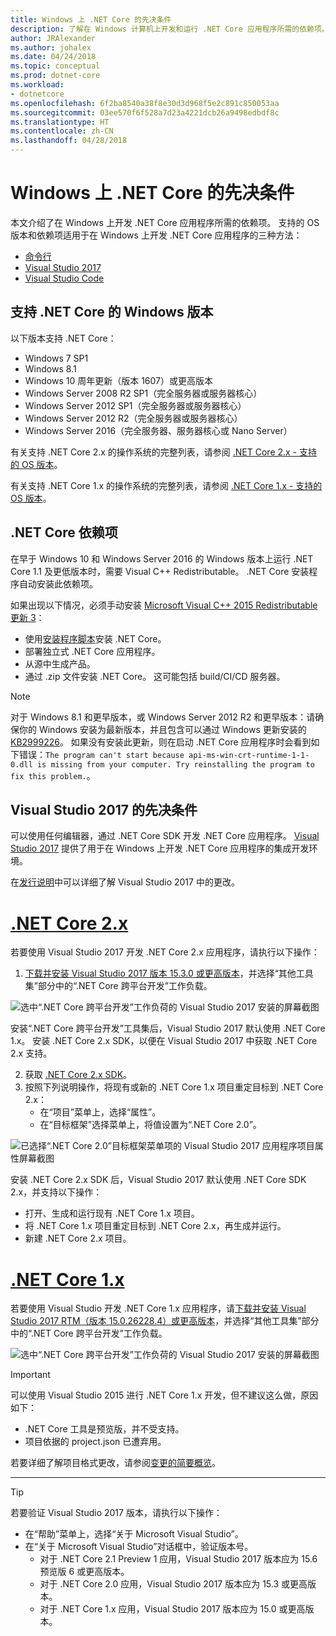 ```yaml
---
title: Windows 上 .NET Core 的先决条件
description: 了解在 Windows 计算机上开发和运行 .NET Core 应用程序所需的依赖项。
author: JRAlexander
ms.author: johalex
ms.date: 04/24/2018
ms.topic: conceptual
ms.prod: dotnet-core
ms.workload:
- dotnetcore
ms.openlocfilehash: 6f2ba8540a38f8e30d3d968f5e2c891c850053aa
ms.sourcegitcommit: 03ee570f6f528a7d23a4221dcb26a9498edbdf8c
ms.translationtype: HT
ms.contentlocale: zh-CN
ms.lasthandoff: 04/28/2018
---
```

# <a name="prerequisites-for-net-core-on-windows"></a>Windows 上 .NET Core 的先决条件

本文介绍了在 Windows 上开发 .NET Core 应用程序所需的依赖项。 支持的 OS 版本和依赖项适用于在 Windows 上开发 .NET Core 应用程序的三种方法：

* [命令行](tutorials/using-with-xplat-cli.md)
* [Visual Studio 2017](https://aka.ms/vsdownload?utm_source=mscom&utm_campaign=msdocs)
* [Visual Studio Code](https://code.visualstudio.com/)

## <a name="net-core-supported-windows-versions"></a>支持 .NET Core 的 Windows 版本

以下版本支持 .NET Core：

* Windows 7 SP1
* Windows 8.1
* Windows 10 周年更新（版本 1607）或更高版本
* Windows Server 2008 R2 SP1（完全服务器或服务器核心）
* Windows Server 2012 SP1（完全服务器或服务器核心）
* Windows Server 2012 R2（完全服务器或服务器核心）
* Windows Server 2016（完全服务器、服务器核心或 Nano Server）

有关支持 .NET Core 2.x 的操作系统的完整列表，请参阅 [.NET Core 2.x - 支持的 OS 版本](https://github.com/dotnet/core/blob/master/release-notes/2.0/2.0-supported-os.md)。

有关支持 .NET Core 1.x 的操作系统的完整列表，请参阅 [.NET Core 1.x - 支持的 OS 版本](https://github.com/dotnet/core/blob/master/release-notes/1.0/1.0-supported-os.md)。

## <a name="net-core-dependencies"></a>.NET Core 依赖项

在早于 Windows 10 和 Windows Server 2016 的 Windows 版本上运行 .NET Core 1.1 及更低版本时，需要 Visual C++ Redistributable。 .NET Core 安装程序自动安装此依赖项。

如果出现以下情况，必须手动安装 [Microsoft Visual C++ 2015 Redistributable 更新 3](https://www.microsoft.com/download/details.aspx?id=52685)：

* 使用[安装程序脚本](./tools/dotnet-install-script.md)安装 .NET Core。
* 部署独立式 .NET Core 应用程序。
* 从源中生成产品。
* 通过 .zip 文件安装 .NET Core。 这可能包括 build/CI/CD 服务器。

> [!NOTE]
> 对于 Windows 8.1 和更早版本，或 Windows Server 2012 R2 和更早版本：请确保你的 Windows 安装为最新版本，并且包含可以通过 Windows 更新安装的 [KB2999226](https://support.microsoft.com/en-us/help/2999226/update-for-universal-c-runtime-in-windows)。 如果没有安装此更新，则在启动 .NET Core 应用程序时会看到如下错误：`The program can't start because api-ms-win-crt-runtime-1-1-0.dll is missing from your computer. Try reinstalling the program to fix this problem.`。

## <a name="prerequisites-with-visual-studio-2017"></a>Visual Studio 2017 的先决条件

可以使用任何编辑器，通过 .NET Core SDK 开发 .NET Core 应用程序。 [Visual Studio 2017](#visual-studio-2017) 提供了用于在 Windows 上开发 .NET Core 应用程序的集成开发环境。

在[发行说明](/visualstudio/releasenotes/vs2017-relnotes)中可以详细了解 Visual Studio 2017 中的更改。

# <a name="net-core-2xtabnetcore2x"></a>[.NET Core 2.x](#tab/netcore2x)

若要使用 Visual Studio 2017 开发 .NET Core 2.x 应用程序，请执行以下操作：

 1. [下载并安装 Visual Studio 2017 版本 15.3.0 或更高版本](/visualstudio/install/install-visual-studio)，并选择“其他工具集”部分中的“.NET Core 跨平台开发”工作负载。

![选中“.NET Core 跨平台开发”工作负荷的 Visual Studio 2017 安装的屏幕截图](./media/windows-prerequisites/vs-15-3-workloads.jpg)

安装“.NET Core 跨平台开发”工具集后，Visual Studio 2017 默认使用 .NET Core 1.x。 安装 .NET Core 2.x SDK，以便在 Visual Studio 2017 中获取 .NET Core 2.x 支持。

 2. 获取 [.NET Core 2.x SDK](https://www.microsoft.com/net/download/core)。
 3. 按照下列说明操作，将现有或新的 .NET Core 1.x 项目重定目标到 .NET Core 2.x：
    * 在“项目”菜单上，选择“属性”。
    * 在“目标框架”选择菜单上，将值设置为“.NET Core 2.0”。

![已选择“.NET Core 2.0”目标框架菜单项的 Visual Studio 2017 应用程序项目属性屏幕截图](./media/windows-prerequisites/Targeting-dotnetCore2.png)

安装 .NET Core 2.x SDK 后，Visual Studio 2017 默认使用 .NET Core SDK 2.x，并支持以下操作：

* 打开、生成和运行现有 .NET Core 1.x 项目。
* 将 .NET Core 1.x 项目重定目标到 .NET Core 2.x，再生成并运行。
* 新建 .NET Core 2.x 项目。

# <a name="net-core-1xtabnetcore1x"></a>[.NET Core 1.x](#tab/netcore1x)

若要使用 Visual Studio 开发 .NET Core 1.x 应用程序，请[下载并安装 Visual Studio 2017 RTM（版本 15.0.26228.4）或更高版本](/visualstudio/install/install-visual-studio)，并选择“其他工具集”部分中的“.NET Core 跨平台开发”工作负载。

![选中“.NET Core 跨平台开发”工作负荷的 Visual Studio 2017 安装的屏幕截图](./media/windows-prerequisites/vs_workloads.jpg)

> [!IMPORTANT]
> 可以使用 Visual Studio 2015 进行 .NET Core 1.x 开发，但不建议这么做，原因如下：
  > * .NET Core 工具是预览版，并不受支持。
  > * 项目依据的 project.json 已遭弃用。
>
> 若要详细了解项目格式更改，请参阅[变更的简要概览](./tools/cli-msbuild-architecture.md)。
---

> [!TIP]
> 若要验证 Visual Studio 2017 版本，请执行以下操作：
>
> * 在“帮助”菜单上，选择“关于 Microsoft Visual Studio”。
> * 在“关于 Microsoft Visual Studio”对话框中，验证版本号。
>   * 对于 .NET Core 2.1 Preview 1 应用，Visual Studio 2017 版本应为 15.6 预览版 6 或更高版本。
>   * 对于 .NET Core 2.0 应用，Visual Studio 2017 版本应为 15.3 或更高版本。
>   * 对于 .NET Core 1.x 应用，Visual Studio 2017 版本应为 15.0 或更高版本。
